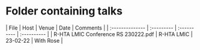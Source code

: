 # Folder containing talks


| File | Host | Venue | Date | Comments |
| :-------------- | :--------- | :---------- | :---------- |
| R-HTA LMIC Conference RS 230222.pdf | R-HTA LMIC | 23-02-22 | With Rose |
